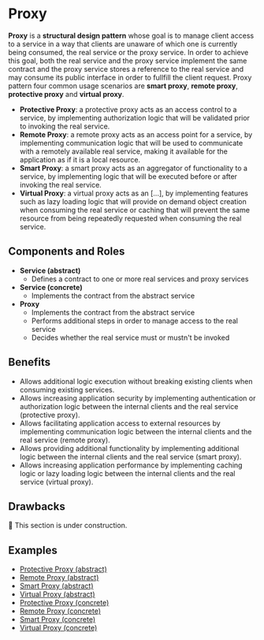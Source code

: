 # Proxy

**Proxy** is a **structural design pattern** whose goal is to manage client access to a service in a way that clients
are unaware of which one is currently being consumed, the real service or the proxy service. In order to achieve this
goal, both the real service and the proxy service implement the same contract and the proxy service stores a reference
to the real service and may consume its public interface in order to fullfill the client request. Proxy pattern four
common usage scenarios are **smart proxy**, **remote proxy**, **protective proxy** and **virtual proxy**.

- **Protective Proxy**: a protective proxy acts as an access control to a service, by implementing authorization logic
  that will be validated prior to invoking the real service.
- **Remote Proxy**: a remote proxy acts as an access point for a service, by implementing communication logic that will
  be used to communicate with a remotely available real service, making it available for the application as if it is a
  local resource.
- **Smart Proxy**: a smart proxy acts as an aggregator of functionality to a service, by implementing logic that will be
  executed before or after invoking the real service.
- **Virtual Proxy**: a virtual proxy acts as an [...], by implementing features such as lazy loading logic that will
  provide on demand object creation when consuming the real service or caching that will prevent the same resource from
  being repeatedly requested when consuming the real service.

## Components and Roles

- **Service (abstract)**
  - Defines a contract to one or more real services and proxy services
- **Service (concrete)**
  - Implements the contract from the abstract service
- **Proxy**
  - Implements the contract from the abstract service
  - Performs additional steps in order to manage access to the real service
  - Decides whether the real service must or mustn't be invoked

## Benefits

- Allows additional logic execution without breaking existing clients when consuming existing services.
- Allows increasing application security by implementing authentication or authorization logic between the internal
  clients and the real service (protective proxy).
- Allows facilitating application access to external resources by implementing communication logic between the internal
  clients and the real service (remote proxy).
- Allows providing additional functionality by implementing additional logic between the internal clients and the real
  service (smart proxy).
- Allows increasing application performance by implementing caching logic or lazy loading logic between the internal
  clients and the real service (virtual proxy).

## Drawbacks

:construction: This section is under construction.

## Examples

- [Protective Proxy (abstract)][1]
- [Remote Proxy (abstract)][2]
- [Smart Proxy (abstract)][3]
- [Virtual Proxy (abstract)][4]
- [Protective Proxy (concrete)][5]
- [Remote Proxy (concrete)][6]
- [Smart Proxy (concrete)][7]
- [Virtual Proxy (concrete)][8]

[1]: ./001_abstract_protective_proxy/
[2]: ./002_abstract_remote_proxy/
[3]: ./003_abstract_smart_proxy/
[4]: ./004_abstract_virtual_proxy/
[5]: ./005_concrete_protective_proxy/
[6]: ./006_concrete_remote_proxy/
[7]: ./007_concrete_smart_proxy/
[8]: ./008_concrete_virtual_proxy/

